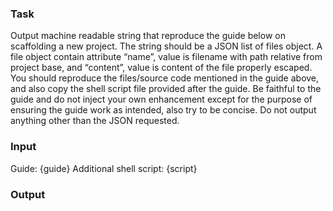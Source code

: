 ### Task
Output machine readable string that reproduce the guide below on scaffolding a new project. The string should be a JSON list of files object. A file object contain attribute “name”, value is filename with path relative from project base, and “content”, value is content of the file properly escaped. You should reproduce the files/source code mentioned in the guide above, and also copy the shell script file provided after the guide. Be faithful to the guide and do not inject your own enhancement except for the purpose of ensuring the guide work as intended, also try to be concise. Do not output anything other than the JSON requested.
### Input
Guide:
{guide}
Additional shell script:
{script}
### Output
